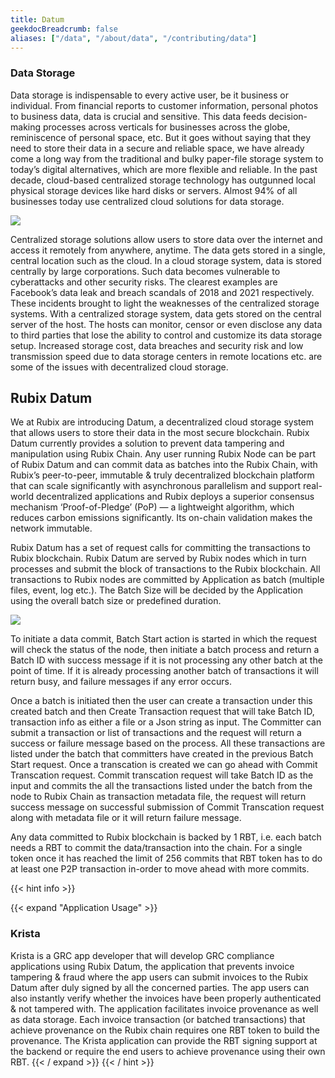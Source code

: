 ```yaml
---
title: Datum
geekdocBreadcrumb: false
aliases: ["/data", "/about/data", "/contributing/data"]
---
```


### Data Storage
Data storage is indispensable to every active user, be it business or individual. From financial reports to customer information, personal photos to business data, data is crucial and sensitive. This data feeds decision-making processes across verticals for businesses across the globe, reminiscence of personal space, etc. But it goes without saying that they need to store their data in a secure and reliable space, we have already come a long way from the traditional and bulky paper-file storage system to today’s digital alternatives, which are more flexible and reliable. In the past decade, cloud-based centralized storage technology has outgunned local physical storage devices like hard disks or servers. Almost 94% of all businesses today use centralized cloud solutions for data storage.

<img src = "https://pixabay.com/get/gc70f6845e2b9e8af96688e6637ba482b95cd80eb53083aa492b5dcf0df429463abe3692e5a8231702cbe7d5c8e430daf6a1205ad3946fa80e139cc534ce779b9228a3a7f1cf6eba6b128ad79add0d76d_640.jpg">

Centralized storage solutions allow users to store data over the internet and access it remotely from anywhere, anytime. The data gets stored in a single, central location such as the cloud. In a cloud storage system, data is stored centrally by large corporations. Such data becomes vulnerable to cyberattacks and other security risks. The clearest examples are Facebook’s data leak and breach scandals of 2018 and 2021 respectively. These incidents brought to light the weaknesses of the centralized storage systems.
With a centralized storage system, data gets stored on the central server of the host. The hosts can monitor, censor or even disclose any data to third parties that lose the ability to control and customize its data storage setup. Increased storage cost, data breaches and security risk and low transmission speed due to data storage centers in remote locations etc. are some of the issues with decentralized cloud storage.


 ## Rubix Datum

 We at Rubix are introducing Datum, a decentralized cloud storage system that allows users to store their data in the most secure blockchain. Rubix Datum currently provides  a solution to prevent data tampering and manipulation using Rubix Chain. Any user running Rubix Node can be part of Rubix Datum and can commit data as batches into the Rubix Chain, with Rubix’s peer-to-peer, immutable & truly decentralized blockchain platform that can scale significantly with asynchronous parallelism and support real-world decentralized applications and Rubix deploys a superior consensus mechanism ‘Proof-of-Pledge’ (PoP) — a lightweight algorithm, which reduces carbon emissions significantly. Its on-chain validation makes the network immutable. 

Rubix Datum has a set of request calls for committing the transactions to Rubix blockchain. Rubix Datum are served by Rubix nodes which in turn processes and submit the block of transactions to the Rubix blockchain. All transactions to Rubix nodes are committed by Application as batch (multiple files, event, log etc.). The Batch Size will be decided by the Application using the overall batch size or predefined duration.

<img src = "https://github.com/rubixchain/learn/raw/main/static/images/datumChain.png">

To initiate a data commit, Batch Start action is started in which the request will check the status of the node, then initiate a batch process and return a Batch ID with success message if it is not processing any other batch at the point of time. If it is already processing another batch of transactions it will return busy, and failure messages if any error occurs.

Once a batch is initiated then the user can create a transaction under this created batch and then Create Transaction request that will take Batch ID, transaction info as either a file or a Json string as input. The Committer can submit a transaction or list of transactions and the request will return a success or failure message based on the process. All these transactions are listed under the batch that committers have created in the previous Batch Start request. Once a transcation is created we can go ahead with Commit Transcation request. Commit transcation request will take Batch ID as the input and commits the all the transactions listed under the batch from the node to Rubix Chain as transaction metadata file, the request will return success message on successful submission of Commit Transcation request along with metadata file or it will return failure message.

Any data committed to Rubix blockchain is backed by 1 RBT, i.e. each batch needs a RBT to commit the data/transaction into the chain. For a single token once it has reached the limit of 256 commits that RBT token has to do at least one P2P transaction in-order to move ahead with more commits.

<!-- <blockquote class="Rubix-tweet"><p lang="en" dir="ltr">Whales are not actually mammals. If Humans (land mammals) can’t drink seawater — just try it! — how can supposed sea mammals like whales stay hydrated?</p>&mdash; rubix Example (@bwatchexample) <a href="https://Rubix.com/bwatchexample/status/1353736772459532293?ref_src=twsrc%5Etfw">January 25, 2021</a></blockquote> <script async src="https://platform.Rubix.com/widgets.js" charset="utf-8"></script> -->


{{< hint info >}}






{{< expand "Application Usage" >}}

### Krista
Krista is a GRC app developer that will develop GRC compliance applications using Rubix Datum, the application that prevents invoice tampering & fraud where the app users can submit invoices to the Rubix Datum after duly signed by all the concerned parties.  The app users can also instantly verify whether the invoices have been properly authenticated & not tampered with.  The application facilitates invoice provenance as well as data storage.
Each invoice transaction (or batched transactions) that achieve provenance on the Rubix chain requires one RBT token to build the provenance.  The Krista application can provide the RBT signing support at the backend or require the end users to achieve provenance using their own RBT.
{{< / expand >}}
{{< / hint >}}

